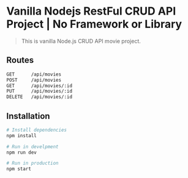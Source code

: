 # Vanilla Nodejs RestFul CRUD API Project | No Framework or Library
> This is vanilla Node.js CRUD API movie project.

## Routes
```bash
GET      /api/movies
POST     /api/movies
GET      /api/movies/:id
PUT      /api/movies/:id
DELETE   /api/movies/:id

```
## Installation

```bash
# Install dependencies
npm install

# Run in develpment
npm run dev

# Run in production
npm start
```
